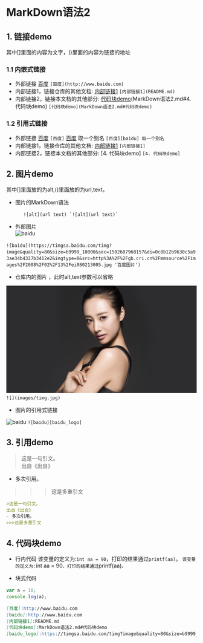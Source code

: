 # MarkDown语法2
## 1. 链接demo
其中[]里面的内容为文字，()里面的内容为链接的地址
### 1.1 内嵌式链接
- 外部链接
[百度](http://www.baidu.com) `[百度](http://www.baidu.com)`
- 内部链接1，链接仓库的其他文档:
[内部链接1](README.md) `[内部链接1](README.md)`
- 内部链接2，链接本文档的其他部分:
[代码块demo](MarkDown语法2.md#4. 代码块demo) `[代码块demo](MarkDown语法2.md#代码块demo)`
### 1.2 引用式链接
- 外部链接
[百度] `[百度]`
[百度][baidu] 取一个别名 `[百度][baidu] 取一个别名`
- 内部链接1，链接仓库的其他文档:
[内部链接1] `[内部链接1]`
- 内部链接2，链接本文档的其他部分:
[4. 代码块demo] `[4. 代码块demo]`

## 2. 图片demo
其中[]里面放的为alt,()里面放的为url,text，  
- 图片的MarkDown语法 
 
         ![alt](url text) `![alt](url text)`
- 外部图片  
![baidu](https://timgsa.baidu.com/timg?image&quality=80&size=b9999_10000&sec=1502687968157&di=0c8b12b9630c5a93ae34b4327b3412e2&imgtype=0&src=http%3A%2F%2Fgb.cri.cn%2Fmmsource%2Fimages%2F2008%2F02%2F13%2Fei080213005.jpg '百度图片')  

`![baidu](https://timgsa.baidu.com/timg?image&quality=80&size=b9999_10000&sec=1502687968157&di=0c8b12b9630c5a93ae34b4327b3412e2&imgtype=0&src=http%3A%2F%2Fgb.cri.cn%2Fmmsource%2Fimages%2F2008%2F02%2F13%2Fei080213005.jpg '百度图片')`
- 仓库内的图片 ，此时alt,text参数可以省略  

![](images/timg.jpg) `![](images/timg.jpg)`

- 图片的引用式链接 

![baidu][baidu_logo] `![baidu][baidu_logo]`


## 3. 引用demo
>这是一句引文。  
出自《出自》
- 多次引用。
>>>这是多重引文

```markdown
>这是一句引文。  
出自《出自》
- 多次引用。
>>>这是多重引文
```

## 4. 代码块demo
- 行内代码
该变量的定义为:`int aa = 90`，打印的结果通过`printf(aa)`。 `该变量的定义为:`int aa = 90`，打印的结果通过`printf(aa)`。`

- 块式代码  
```javascript
var a = 10;
console.log(a);
```

<!--下面为本文档中用到的链接-->
[百度]:http://www.baidu.com
[baidu]:http://www.baidu.com
[内部链接1]:README.md
[代码块demo]:MarkDown语法2.md#代码块demo
[baidu_logo]:https://timgsa.baidu.com/timg?image&quality=80&size=b9999_10000&sec=1502687968157&di=0c8b12b9630c5a93ae34b4327b3412e2&imgtype=0&src=http%3A%2F%2Fgb.cri.cn%2Fmmsource%2Fimages%2F2008%2F02%2F13%2Fei080213005.jpg

```markdown
[百度]:http://www.baidu.com
[baidu]:http://www.baidu.com
[内部链接1]:README.md
[代码块demo]:MarkDown语法2.md#代码块demo
[baidu_logo]:https://timgsa.baidu.com/timg?image&quality=80&size=b9999_10000&sec=1502687968157&di=0c8b12b9630c5a93ae34b4327b3412e2&imgtype=0&src=http%3A%2F%2Fgb.cri.cn%2Fmmsource%2Fimages%2F2008%2F02%2F13%2Fei080213005.jpg
```

